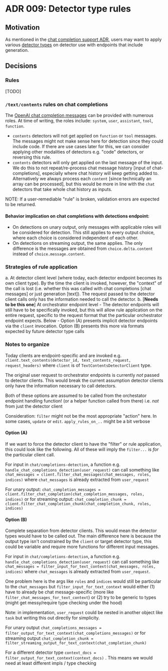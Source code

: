 # ADR 009: Detector type rules


## Motivation

As mentioned in the [chat completion support ADR](./005-chat-completion-support.md), users may want to apply various [detector types](./006-detector-type.md) on detector use with endpoints that include generation. 

## Decisions


### Rules

[TODO]

### `/text/contents` rules on chat completions

The [OpenAI chat completion messages](https://platform.openai.com/docs/api-reference/chat/create) can be provided with numerous roles. At time of writing, the roles include: `system`, `user`, `assistant`, `tool`, `function`.

- `contents` detectors will not get applied on `function` or `tool` messages. The messages might not make sense here for detection since they could include code. If there are use cases later for this, we can consider applying other modalities of detectors e.g. "code" detectors, or reversing this rule.
- `contents` detectors will only get applied on the last message of the input. We do this to not repeat/re-process chat message history [input of chat-completions], especially where chat history will keep getting added to. Alternatively we always process each `content` [since technically an array can be processed], but this would be more in line with the `chat` detectors that take whole chat history as inputs.

NOTE: If a user-remediable "rule" is broken, validation errors are expected to be returned.

#### Behavior implication on chat completions with detections endpoint:
- On detections on unary output, only messages with applicable roles will be considered for detection. This still applies to every output choice, where each choice is considered independent of each other.
- On detections on streaming output, the same applies. The only difference is the messages are obtained from `choice.delta.content` instead of `choice.message.content`.


### Strategies of rule application
a. At detector client level (where today, each detector endpoint becomes its own client type). By the time the client is invoked, however, the "context" of the call is lost (i.e. whether this was called with chat completions [chat messages] or just generation [text]). The request passed to the detector client calls only has the information needed to call the detector.
b. [**Needs to be this one**] At orchestrator endpoint level - The detector endpoints will still have to be specifically invoked, but this will allow rule application on the entire request, specific to the request format that the particular orchestrator endpoint expects. Below - Option (A) presents implicit detector endpoints via the `client` invocation. Option (B) presents this more via formats expected by future detector type calls

### Notes to organize
Today clients are endpoint-specific and are invoked e.g. `client.text_contents(detector_id, text_contents_request, request_headers)` where `client` is of `TextContentsDetectorClient` type.

The original user request to orchestrator endpoints is currently _not_ passed to detector clients. This would break the current assumption detector clients only have the information necessary to call detectors.

Both of these options are assumed to be called from the orchestator endpoint handling function! (or a helper function called from there) i.e. _not_ from just the detector client


Consideration: `filter` might not be the most appropriate "action" here. In some cases, `update` or `edit`. `apply_rules_on_..` might be a bit verbose

#### Option (A)

If we want to force the detector client to have the "filter" or rule application, this could look like the following. All of these will imply the `filter...` is _for_ the particular client call.

For input in `chat/completions-detection`, a function e.g. `handle_chat_completions_detection(user_request)` can call something like
`chat_messages = client.filter_chat_messages(chat_messages, roles, indices)` where `chat_messages` is already extracted from `user_request`

For unary output:
`chat_completion_messages = client.filter_chat_completion(chat_completion_messages, roles, indices)`
or for streaming output:
`chat_completion_chunk = client.filter_chat_completion_chunk(chat_completion_chunk, roles, indices)`


#### Option (B)

Complete separation from detector clients. This would mean the detector types would have to be called out. The main difference here is because the output type isn't constrained by the `client` or target detector type, this could be variable and require more functions for different input messages.

For input in `chat/completions-detection`, a function e.g. `handle_chat_completions_detection(user_request)` can call something like `chat_messages = filter_input_for_text_context(chat_messages, roles, indices)` where `chat_messages` is already extracted from `user_request`. 

One problem here is the args like `roles` and `indices` would still be particular to the `chat_messages` but `filter_input_for_text_context` would either (1) have to already be chat message-specific (more like `filter_chat_messages_for_text_context`) or (2) try to be generic to types (might get messy/require type checking under the hood)

Note: in implementation, `user_request` could be nested in another object like `task` but writing this out directly for simplicity. 

For unary output
`chat_completions_messages = filter_output_for_text_context(chat_completions_messages)`
or for streaming output
`chat_completion_chunk = filter_streaming_output_for_text_context(chat_completion_chunk)`

For a different detector type
`context_docs = filter_output_for_text_context(context_docs)` . This means we would need at least different impls / type checking
